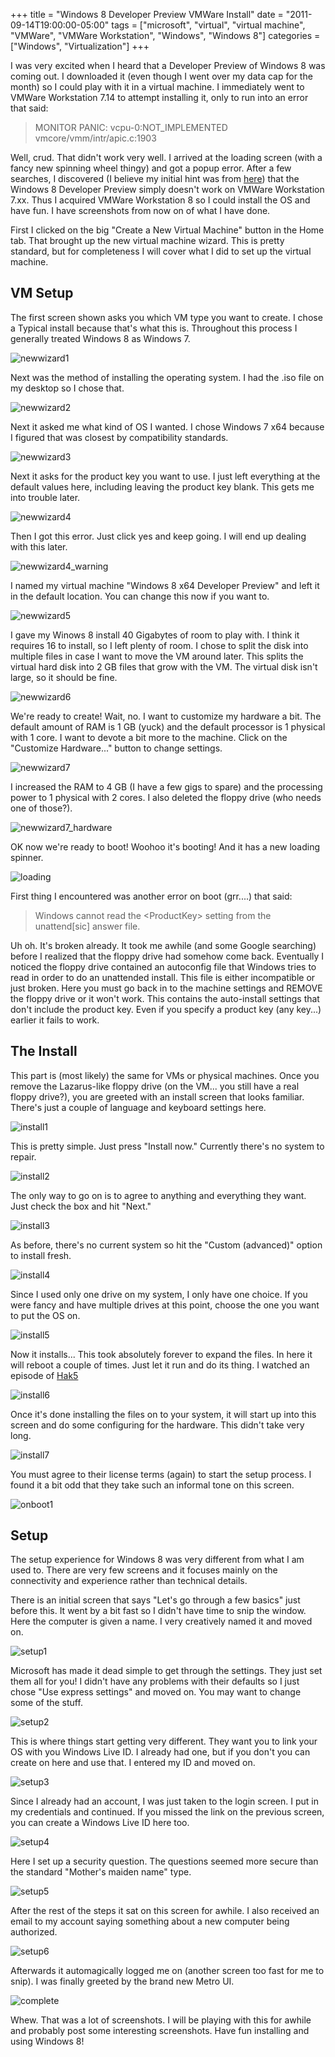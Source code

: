 +++
title = "Windows 8 Developer Preview VMWare Install"
date = "2011-09-14T19:00:00-05:00"
tags = ["microsoft", "virtual", "virtual machine", "VMWare", "VMWare Workstation", "Windows", "Windows 8"]
categories = ["Windows", "Virtualization"]
+++

I was very excited when I heard that a Developer Preview of Windows 8 was coming out. I downloaded
it (even though I went over my data cap for the month) so I could play with it in a virtual machine.
I immediately went to VMWare Workstation 7.14 to attempt installing it, only to run into an error
that said:

> MONITOR PANIC: vcpu-0:NOT_IMPLEMENTED vmcore/vmm/intr/apic.c:1903

Well, crud. That didn't work very well. I arrived at the loading screen (with a fancy new spinning
wheel thingy) and got a popup error. After a few searches, I discovered (I believe my initial hint
was from [here](http://forums.mydigitallife.info/threads/26482-Windows-8-Server-Virtualization/page15))
that the Windows 8 Developer Preview simply doesn't work on VMWare Workstation 7.xx. Thus I acquired
VMWare Workstation 8 so I could install the OS and have fun. I have screenshots from now on of what
I have done.

First I clicked on the big "Create a New Virtual Machine" button in the Home tab. That brought up
the new virtual machine wizard. This is pretty standard, but for completeness I will cover what I
did to set up the virtual machine.

## VM Setup

The first screen shown asks you which VM type you want to create. I chose a Typical install because
that's what this is. Throughout this process I generally treated Windows 8 as Windows 7.

![newwizard1](/img/2011/09/newwizard1.png)

Next was the method of installing the operating system. I had the .iso file on my desktop so I chose
that.

![newwizard2](/img/2011/09/newwizard2.png)

Next it asked me what kind of OS I wanted. I chose Windows 7 x64 because I figured that was closest
by compatibility standards.

![newwizard3](/img/2011/09/newwizard3.png)

Next it asks for the product key you want to use. I just left everything at the default values here,
including leaving the product key blank. This gets me into trouble later.

![newwizard4](/img/2011/09/newwizard4.png)

Then I got this error. Just click yes and keep going. I will end up dealing with this later.

![newwizard4_warning](/img/2011/09/newwizard4_warning.png)

I named my virtual machine "Windows 8 x64 Developer Preview" and left it in the default location.
You can change this now if you want to.

![newwizard5](/img/2011/09/newwizard5.png)

I gave my Winows 8 install 40 Gigabytes of room to play with. I think it requires 16 to install, so
I left plenty of room. I chose to split the disk into multiple files in case I want to move the VM
around later. This splits the virtual hard disk into 2 GB files that grow with the VM. The virtual
disk isn't large, so it should be fine.

![newwizard6](/img/2011/09/newwizard6.png)

We're ready to create! Wait, no. I want to customize my hardware a bit. The default amount of RAM is
1 GB (yuck) and the default processor is 1 physical with 1 core. I want to devote a bit more to the
machine. Click on the "Customize Hardware..." button to change settings.

![newwizard7](/img/2011/09/newwizard7.png)

I increased the RAM to 4 GB (I have a few gigs to spare) and the processing power to 1 physical with
2 cores. I also deleted the floppy drive (who needs one of those?).

![newwizard7_hardware](/img/2011/09/newwizard7_hardware.png)

OK now we're ready to boot! Woohoo it's booting! And it has a new loading spinner.

![loading](/img/2011/09/loading.png)

First thing I encountered was another error on boot (grr....) that said:

> Windows cannot read the &lt;ProductKey&gt; setting from the unattend[sic] answer file.

Uh oh. It's broken already. It took me awhile (and some Google searching) before I realized that the
floppy drive had somehow come back. Eventually I noticed the floppy drive contained an autoconfig
file that Windows tries to read in order to do an unattended install. This file is either
incompatible or just broken. Here you must go back in to the machine settings and REMOVE the floppy
drive or it won't work. This contains the auto-install settings that don't include the product key.
Even if you specify a product key (any key...) earlier it fails to work.

## The Install

This part is (most likely) the same for VMs or physical machines. Once you remove the Lazarus-like
floppy drive (on the VM... you still have a real floppy drive?), you are greeted with an install
screen that looks familiar. There's just a couple of language and keyboard settings here.

![install1](/img/2011/09/install1.png)

This is pretty simple. Just press "Install now." Currently there's no system to repair.

![install2](/img/2011/09/install2.png)

The only way to go on is to agree to anything and everything they want. Just check the box and hit
"Next."

![install3](/img/2011/09/install3.png)

As before, there's no current system so hit the "Custom (advanced)" option to install fresh.

![install4](/img/2011/09/install4.png)

Since I used only one drive on my system, I only have one choice. If you were fancy and have
multiple drives at this point, choose the one you want to put the OS on.

![install5](/img/2011/09/install5.png)

Now it installs... This took absolutely forever to expand the files. In here it will reboot a couple
of times. Just let it run and do its thing. I watched an episode of [Hak5](http://hak5.org/)

![install6](/img/2011/09/install6.png)

Once it's done installing the files on to your system, it will start up into this screen and do some
configuring for the hardware. This didn't take very long.

![install7](/img/2011/09/install7.png)

You must agree to their license terms (again) to start the setup process. I found it a bit odd that
they take such an informal tone on this screen.

![onboot1](/img/2011/09/onboot1.png)

## Setup

The setup experience for Windows 8 was very different from what I am used to. There are very few
screens and it focuses mainly on the connectivity and experience rather than technical details.

There is an initial screen that says "Let's go through a few basics" just before this. It went by a
bit fast so I didn't have time to snip the window. Here the computer is given a name. I very
creatively named it and moved on.

![setup1](/img/2011/09/setup1.png)

Microsoft has made it dead simple to get through the settings. They just set them all for you! I
didn't have any problems with their defaults so I just chose "Use express settings" and moved on.
You may want to change some of the stuff.

![setup2](/img/2011/09/setup2.png)

This is where things start getting very different. They want you to link your OS with you Windows
Live ID. I already had one, but if you don't you can create on here and use that. I entered my ID
and moved on.

![setup3](/img/2011/09/setup3.png)

Since I already had an account, I was just taken to the login screen. I put in my credentials and
continued. If you missed the link on the previous screen, you can create a Windows Live ID here too.

![setup4](/img/2011/09/setup4.png)

Here I set up a security question. The questions seemed more secure than the standard "Mother's
maiden name" type.

![setup5](/img/2011/09/setup5.png)

After the rest of the steps it sat on this screen for awhile. I also received an email to my account
saying something about a new computer being authorized.

![setup6](/img/2011/09/setup6.png)

Afterwards it automagically logged me on (another screen too fast for me to snip). I was finally
greeted by the brand new Metro UI.

![complete](/img/2011/09/complete.png)

Whew. That was a lot of screenshots. I will be playing with this for awhile and probably post some
interesting screenshots. Have fun installing and using Windows 8!
